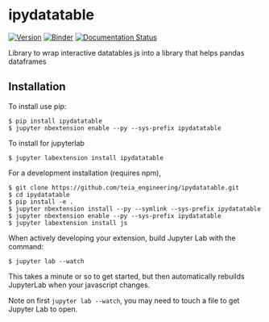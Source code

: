# ipydatatable

[![Version](https://img.shields.io/pypi/v/ipydatatable.svg)](https://pypi.python.org/pypi/ipydatatable)
[![Binder](https://mybinder.org/badge_logo.svg)](https://mybinder.org/v2/gl/teia_engineering%2Fipydatatable/master?filepath=examples)
[![Documentation Status](http://readthedocs.org/projects/ipydatatable/badge/?version=latest)](https://ipydatatable.readthedocs.io/)

Library to wrap interactive datatables js into a library that helps pandas dataframes

## Installation


To install use pip:

    $ pip install ipydatatable
    $ jupyter nbextension enable --py --sys-prefix ipydatatable

To install for jupyterlab

    $ jupyter labextension install ipydatatable

For a development installation (requires npm),

    $ git clone https://github.com/teia_engineering/ipydatatable.git
    $ cd ipydatatable
    $ pip install -e .
    $ jupyter nbextension install --py --symlink --sys-prefix ipydatatable
    $ jupyter nbextension enable --py --sys-prefix ipydatatable
    $ jupyter labextension install js

When actively developing your extension, build Jupyter Lab with the command:

    $ jupyter lab --watch

This takes a minute or so to get started, but then automatically rebuilds JupyterLab when your javascript changes.

Note on first `jupyter lab --watch`, you may need to touch a file to get Jupyter Lab to open.
